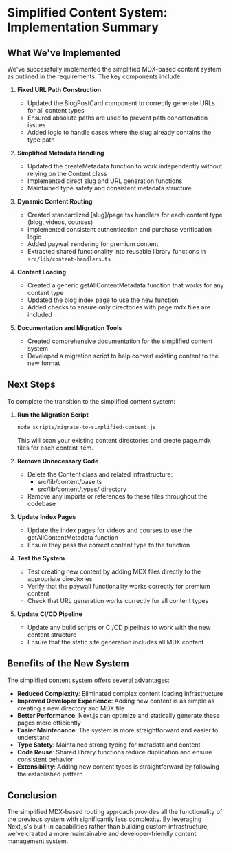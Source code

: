 # Simplified Content System: Implementation Summary

## What We've Implemented

We've successfully implemented the simplified MDX-based content system as outlined in the requirements. The key components include:

1. **Fixed URL Path Construction**
   - Updated the BlogPostCard component to correctly generate URLs for all content types
   - Ensured absolute paths are used to prevent path concatenation issues
   - Added logic to handle cases where the slug already contains the type path

2. **Simplified Metadata Handling**
   - Updated the createMetadata function to work independently without relying on the Content class
   - Implemented direct slug and URL generation functions
   - Maintained type safety and consistent metadata structure

3. **Dynamic Content Routing**
   - Created standardized [slug]/page.tsx handlers for each content type (blog, videos, courses)
   - Implemented consistent authentication and purchase verification logic
   - Added paywall rendering for premium content
   - Extracted shared functionality into reusable library functions in `src/lib/content-handlers.ts`

4. **Content Loading**
   - Created a generic getAllContentMetadata function that works for any content type
   - Updated the blog index page to use the new function
   - Added checks to ensure only directories with page.mdx files are included

5. **Documentation and Migration Tools**
   - Created comprehensive documentation for the simplified content system
   - Developed a migration script to help convert existing content to the new format

## Next Steps

To complete the transition to the simplified content system:

1. **Run the Migration Script**
   ```bash
   node scripts/migrate-to-simplified-content.js
   ```
   This will scan your existing content directories and create page.mdx files for each content item.

2. **Remove Unnecessary Code**
   - Delete the Content class and related infrastructure:
     - src/lib/content/base.ts
     - src/lib/content/types/ directory
   - Remove any imports or references to these files throughout the codebase

3. **Update Index Pages**
   - Update the index pages for videos and courses to use the getAllContentMetadata function
   - Ensure they pass the correct content type to the function

4. **Test the System**
   - Test creating new content by adding MDX files directly to the appropriate directories
   - Verify that the paywall functionality works correctly for premium content
   - Check that URL generation works correctly for all content types

5. **Update CI/CD Pipeline**
   - Update any build scripts or CI/CD pipelines to work with the new content structure
   - Ensure that the static site generation includes all MDX content

## Benefits of the New System

The simplified content system offers several advantages:

- **Reduced Complexity**: Eliminated complex content loading infrastructure
- **Improved Developer Experience**: Adding new content is as simple as creating a new directory and MDX file
- **Better Performance**: Next.js can optimize and statically generate these pages more efficiently
- **Easier Maintenance**: The system is more straightforward and easier to understand
- **Type Safety**: Maintained strong typing for metadata and content
- **Code Reuse**: Shared library functions reduce duplication and ensure consistent behavior
- **Extensibility**: Adding new content types is straightforward by following the established pattern

## Conclusion

The simplified MDX-based routing approach provides all the functionality of the previous system with significantly less complexity. By leveraging Next.js's built-in capabilities rather than building custom infrastructure, we've created a more maintainable and developer-friendly content management system. 